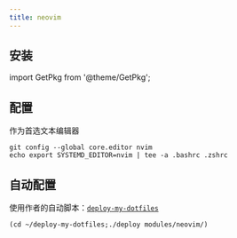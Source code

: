 ```yaml
---
title: neovim
---
```


## 安装

import GetPkg from '@theme/GetPkg';

<GetPkg name="neovim" dnf apt scoop/>

## 配置

作为首选文本编辑器

```shell
git config --global core.editor nvim
echo export SYSTEMD_EDITOR=nvim | tee -a .bashrc .zshrc
```

## 自动配置

使用作者的自动脚本：[`deploy-my-dotfiles`](/docs/dev/deploy-my-dotfiles)

    (cd ~/deploy-my-dotfiles;./deploy modules/neovim/)
